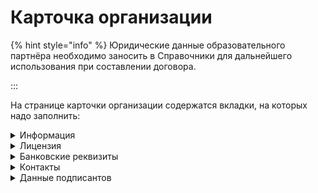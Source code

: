 # Карточка организации



{% hint style="info" %}
Юридические данные образовательного партнёра необходимо заносить в Справочники для дальнейшего использования при составлении договора.

:::

На странице карточки организации содержатся вкладки, на которых надо заполнить:

<details>

<summary>Информация</summary>

В карточке организации на вкладке "Информация" будут отображены основные данные по юридическому лицу.&#x20;

![](<.gitbook/assets/image (34).png>)

По кнопке "Изменить" следует заполнить:

* **ИНН** должен содержать 10 или 12 цифр
* **КПП** должен содержать 9 цифр
* **ОГРН**
* **Наименование** образовательного партнёра
* **Образовательные партнёры** - выбрать университет, заведенный в Odin для образовательного партнёра
* Указать род ЮЛ для использования в документах
* Указать информацию о выпуске приказов (автоматически/вручную) (включение автоматического выпуска доступно только администраторам)

- Указать, разрешен ли бумажный документооборот
- Как гражданин должен доставить оригиналы документов (лично/почтой) (указывает  образовательный партнёр)

</details>

<details>

<summary>Лицензия</summary>

На вкладке "Лицензия" необходимо заполнить данные лицензии:

* **Номер лицензии**
* **Наименование организации, выдавшей лицензию**
* **Дата выдачи лицензии**

![](<.gitbook/assets/image (35).png>)

</details>

<details>

<summary>Банковские реквизиты</summary>

На вкладке "Банковские реквизиты" надо заполнить:

* ИНН банка
* КПП банка
* БИК банка
* Наименование банка
* Вид НДС
* Расчетный счет
* Корреспондентский счет
* Лицевой счет

![](<.gitbook/assets/image (36).png>)

</details>

<details>

<summary>Контакты</summary>

При редактировании информации на вкладке "Контакты" важно заполнить поля:

* Электронная почта
* Телефон
* Контактный e-mail (для публикации на портале Работа России) -заполняет ОП
* Контактный телефон (для публикации на портале Работа России) - заполняет ОП
* Сайт - заполняет ОП
* Юридический адрес
* Почтовый адрес
* Регион и город
* Город регистрации

![](<.gitbook/assets/image (37).png>)

!Контакты будут подставляться в программу при её создании и  отправляться на портал Работа в России , если иные контакты не указаны на странице создания образовательной программы.&#x20;

</details>

<details>

<summary>Данные подписантов</summary>

По кнопке "Добавить подписанта" можно добавить нового подписанта в систему.

![](<.gitbook/assets/image (38).png>)

На вкладке каждого подписанта надо заполнить все информационные поля, указать документ, на основании которого действует подписант, указать, какие документы может подписывать представитель. После заполнения всех полей следует нажать "Сохранить".

Для добавления скана печати необходимо обратиться в техническую поддержку к администраторам системы.&#x20;

</details>
